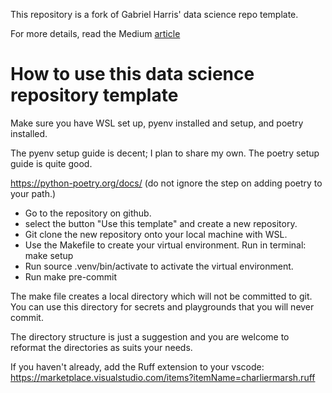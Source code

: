 This repository is a fork of Gabriel Harris' data science repo template.

For more details, read the Medium [article](https://medium.com/@drgabrielharris/python-how-using-poetry-make-and-pre-commit-hooks-to-setup-a-repo-template-for-your-ds-team-15b5a77d0e0f)


# How to use this data science repository template
Make sure you have WSL set up, pyenv installed and setup, and poetry installed.

The pyenv setup guide is decent; I plan to share my own. 
The poetry setup guide is quite good.

https://python-poetry.org/docs/ (do not ignore the step on adding poetry to your path.)

* Go to the repository on github.
* select the button "Use this template" and create a new repository.
* Git clone the new repository onto your local machine with WSL.
* Use the Makefile to create your virtual environment. Run in terminal: make setup
* Run source .venv/bin/activate to activate the virtual environment.
* Run make pre-commit

The make file creates a local directory which will not be committed to git.
You can use this directory for secrets and playgrounds that you will never commit.

The directory structure is just a suggestion and you are welcome to reformat the directories as suits your needs.

If you haven't already, add the Ruff extension to your vscode: https://marketplace.visualstudio.com/items?itemName=charliermarsh.ruff

